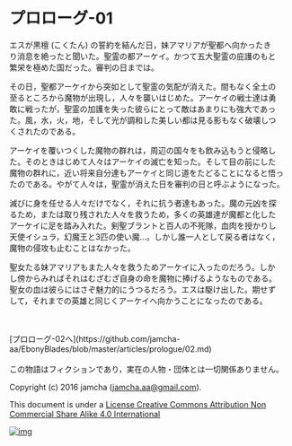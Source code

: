 # プロローグ-01

エスが黒檀 (こくたん) の誓約を結んだ日，妹アマリアが聖都へ向かったき  
り消息を絶ったと聞いた。聖霊の都アーケイ。かつて五大聖霊の庇護のもと  
繁栄を極めた国だった。審判の日までは。  

その日，聖都アーケイから突如として聖霊の気配が消えた。間もなく全土の  
至るところから魔物が出現し，人々を襲いはじめた。アーケイの戦士達は勇  
敢に戦ったが，聖霊の加護を失った彼らにとって敵はあまりにも強大であっ  
た。風，水，火，地，そして光が調和した美しい都は見る影もなく破壊しつ  
くされたのである。  

アーケイを覆いつくした魔物の群れは，周辺の国々をも飲み込もうと侵略し  
た。そのときはじめて人々はアーケイの滅亡を知った。そして目の前にした  
魔物の群れに，近い将来自分達もアーケイと同じ道をたどることになると悟っ  
たのである。やがて人々は，聖霊が消えた日を審判の日と呼ぶようになった。  

滅びに身を任せる人々だけでなく，それに抗う者達もあった。魔の元凶を探  
るため，または取り残された人々を救うため，多くの英雄達が魔都と化した  
アーケイに足を踏み入れた。剣聖ブラントと百人の不死隊，血肉を授かりし  
天使イシュラ，幻魔王と3匹の使い魔…。しかし誰一人として戻る者はなく，  
魔物の侵攻も止むことはなかった。  

聖女たる妹アマリアもまた人々を救うためアーケイに入ったのだろう。しか  
し傍からみればそれはむざむざ自身の命を魔物に捧げるようなものである。  
聖女の血は彼らにはさぞ魅力的にうつるだろう。エスは駆け出した。期せず  
して，それまでの英雄と同じくアーケイへ向かうことになったのである。  

<br>  
<br>  
[プロローグ-02へ](https://github.com/jamcha-aa/EbonyBlades/blob/master/articles/prologue/02.md)  

<br>  
<br>  
この物語はフィクションであり，実在の人物・団体とは一切関係ありません。  

Copyright (c) 2016 jamcha (jamcha.aa@gmail.com).  

This document is under a [License Creative Commons Attribution Non Commercial Share Alike 4.0 International](http://creativecommons.org/licenses/by-nc-sa/4.0/deed)  

[![img](http://i.creativecommons.org/l/by-nc-sa/3.0/80x15.png)](http://creativecommons.org/licenses/by-nc-sa/4.0/deed)